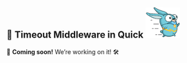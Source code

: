 ## 🚀 Timeout Middleware in Quick ![Quick Logo](/quick.png)

🚧 **Coming soon!** We’re working on it! 🛠️